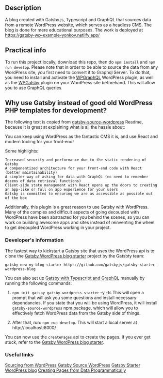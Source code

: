 ## Description

A blog created with Gatsby.js, Typescript and GraphQL that sources data from a remote WordPress website, which serves as a headless CMS. The blog is done for mere educational purposes. The work is deployed at https://gatsby-wp-example-yonkov.netlify.app/

## Practical info
To run this project locally, download this repo, then do `npm install` and `npm run develop`. Please note that in order to be able to source the data from any WordPress site, you first need to convert it to Graphql Server. To do that, you need to install and activate the [WPGraphQL](https://wordpress.org/plugins/wp-graphql/) WordPress plugin, as well as the [WPGatsby](https://wordpress.org/plugins/wp-gatsby/) plugin on your WordPress site beforehand. This will allow you to use GraphQL queries.

## Why use Gatsby instead of good old WordPress PHP templates for development?

The following text is copied from [gatsby-source-wordpress](https://github.com/gatsbyjs/gatsby/blob/master/packages/gatsby-source-wordpress/docs/why-use-this-plugin.md) Readme, because it is great at explaining what is all the hassle about:

You can keep using WordPress as the fantastic CMS it is, and use React and modern tooling for your front-end!

Some highlights:

    Increased security and performance due to the static rendering of Gatsby
    A componentized architecture for your front-end code with React (better maintainability)
    A simpler way of asking for data with GraphQL (no need to remember dozens of data retrieval functions)
    Client-side state management with React opens up the doors to creating an app-like or full on app experience for your users
    Gatsby is committed to ensuring we are as accessible as possible out of the box

Additionally, this plugin is a great reason to use Gatsby with WordPress. Many of the complex and difficult aspects of going decoupled with WordPress have been abstracted for you behind the scenes, so you can work on building awesome apps and sites instead of reinventing the wheel to get decoupled WordPress working in your project.

### Developer's information

The fastest way to kickstart a Gatsby site that uses the WordPress api is to clone the [Gatsby WordPress blog starter](https://github.com/gatsbyjs/gatsby/tree/master/starters/gatsby-starter-wordpress-blog) project by the Gatsbty team:

`gatsby new my-blog-starter https://github.com/gatsbyjs/gatsby-starter-wordpress-blog`

You can also set up [Gatsby with Typescript and GraphQL](https://www.gatsbyjs.com/docs/quick-start/) manually by running the following commands:

1. `npm init gatsby gatsby-wordpress-starter` -y -ts
This will open a prompt that will ask you some questions and install necessary dependancies. If you state that you will be using WordPress, it will install `gatsby-source-wordpress` npm package, which will allow you to effectively fetch WordPress data from the Gatsby side of things. 

2. After that, run: `npm run develop`. This will start a local server at http://localhost:8000/

You can now use the `createPages` api to create the pages. If you ever get stuck, refer to the [Gatsby WordPress blog starter](https://github.com/gatsbyjs/gatsby/tree/master/starters/gatsby-starter-wordpress-blog).

### Useful links
[Sourcing from WordPress](https://www.gatsbyjs.com/docs/how-to/sourcing-data/sourcing-from-wordpress/)
[Gatsby Source WordPress](https://github.com/gatsbyjs/gatsby/tree/master/packages/gatsby-source-wordpress)
[Gatsby Starter WordPress blog](https://github.com/gatsbyjs/gatsby/tree/master/starters/gatsby-starter-wordpress-blog)
[Creating Pages from Data Programmatically](https://www.gatsbyjs.com/docs/programmatically-create-pages-from-data/)